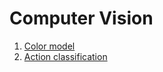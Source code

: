 # Computer Vision

1. [Color model](https://github.com/tintinrevient/computer-vision/tree/master/color-model)
2. [Action classification](https://github.com/tintinrevient/computer-vision/tree/master/cnn)
